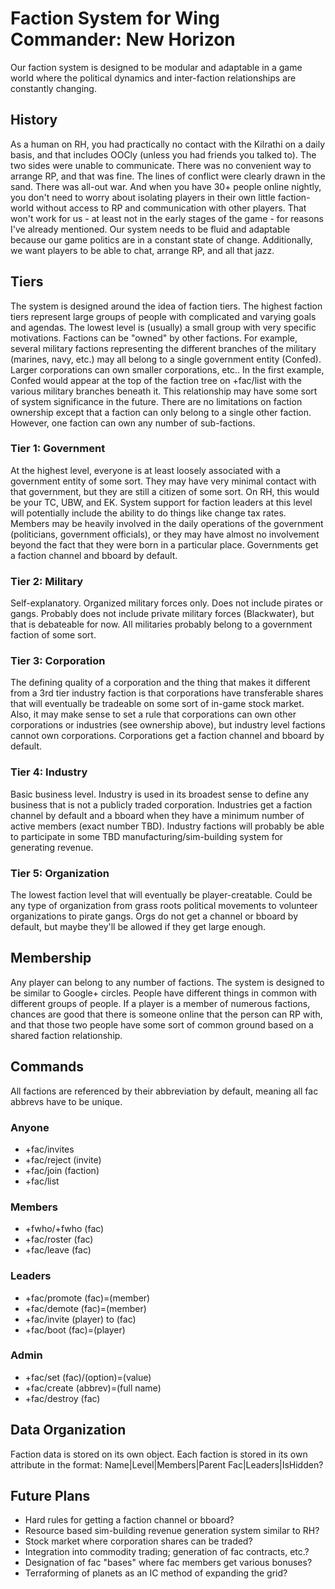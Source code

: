 # Faction System for Wing Commander: New Horizon

Our faction system is designed to be modular and adaptable in a game world
where the political dynamics and inter-faction relationships are constantly
changing.  

## History

As a human on RH, you had practically no contact with the Kilrathi on a daily
basis, and that includes OOCly (unless you had friends you talked to). The two
sides were unable to communicate. There was no convenient way to arrange RP,
and that was fine. The lines of conflict were clearly drawn in the sand. There
was all-out war. And when you have 30+ people online nightly, you don't need to
worry about isolating players in their own little faction-world without access
to RP and communication with other players. That won't work for us - at least
not in the early stages of the game - for reasons I've already mentioned. Our
system needs to be fluid and adaptable because our game politics are in a
constant state of change. Additionally, we want players to be able to chat,
arrange RP, and all that jazz. 

## Tiers

The system is designed around the idea of faction tiers.  The highest faction
tiers represent large groups of people with complicated and varying goals and
agendas.  The lowest level is (usually) a small group with very specific
motivations.  Factions can be "owned" by other factions.  For example, several
military factions representing the different branches of the military (marines,
navy, etc.) may all belong to a single government entity (Confed).  Larger
corporations can own smaller corporations, etc.. In the first example, Confed
would appear at the top of the faction tree on +fac/list with the various
military branches beneath it.  This relationship may have some sort of system
significance in the future.  There are no limitations on faction ownership
except that a faction can only belong to a single other faction.  However, one
faction can own any number of sub-factions.  

### Tier 1: Government

At the highest level, everyone is at least loosely associated with a government entity
of some sort. They may have very minimal contact with that government, but they
are still a citizen of some sort. On RH, this would be your TC, UBW, and EK.
System support for faction leaders at this level will potentially include the
ability to do things like change tax rates.  Members may be heavily involved in
the daily operations of the government (politicians, government officials), or
they may have almost no involvement beyond the fact that they were born in a
particular place.  Governments get a faction channel and bboard by default.

### Tier 2: Military

Self-explanatory.  Organized military forces only.  Does not include pirates or
gangs.  Probably does not include private military forces (Blackwater), but
that is debateable for now.  All militaries probably belong to a government
faction of some sort.

### Tier 3: Corporation

The defining quality of a corporation and the thing that makes it different
from a 3rd tier industry faction is that corporations have transferable shares
that will eventually be tradeable on some sort of in-game stock market. Also,
it may make sense to set a rule that corporations can own other corporations or
industries (see ownership above), but industry level factions cannot own
corporations.  Corporations get a faction channel and bboard by default.

### Tier 4: Industry

Basic business level.  Industry is used in its broadest sense to define any
business that is not a publicly traded corporation.  Industries get a faction
channel by default and a bboard when they have a minimum number of active
members (exact number TBD).  Industry factions will probably be able to
participate in some TBD manufacturing/sim-building system for generating
revenue.

### Tier 5: Organization

The lowest faction level that will eventually be player-creatable.  Could be
any type of organization from grass roots political movements to volunteer
organizations to pirate gangs.  Orgs do not get a channel or bboard by default,
but maybe they'll be allowed if they get large enough.

## Membership

Any player can belong to any number of factions.  The system is designed to be
similar to Google+ circles.  People have different things in common with
different groups of people.  If a player is a member of numerous factions,
chances are good that there is someone online that the person can RP with, and
that those two people have some sort of common ground based on a shared faction
relationship.

## Commands

All factions are referenced by their abbreviation by default, meaning all fac
abbrevs have to be unique.  

### Anyone

* +fac/invites
* +fac/reject (invite)
* +fac/join (faction)
* +fac/list

### Members

* +fwho/+fwho (fac)
* +fac/roster (fac)
* +fac/leave (fac)

### Leaders

* +fac/promote (fac)=(member)
* +fac/demote (fac)=(member)
* +fac/invite (player) to (fac)
* +fac/boot (fac)=(player)

### Admin

* +fac/set (fac)/(option)=(value)
* +fac/create (abbrev)=(full name)
* +fac/destroy (fac)

## Data Organization

Faction data is stored on its own object.  Each faction is stored in its own
attribute in the format: Name|Level|Members|Parent Fac|Leaders|IsHidden?

## Future Plans

* Hard rules for getting a faction channel or bboard?
* Resource based sim-building revenue generation system similar to RH?
* Stock market where corporation shares can be traded?
* Integration into commodity trading; generation of fac contracts, etc.?
* Designation of fac "bases" where fac members get various bonuses?
* Terraforming of planets as an IC method of expanding the grid?
